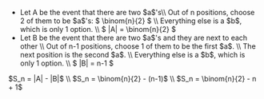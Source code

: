 <ul>
<li> Let A be the event that there are two $a$'s\\
Out of n positions, choose 2 of them to be $a$'s: $ \binom{n}{2} $ \\
Everything else is a $b$, which is only 1 option. \\
$ |A| = \binom{n}{2} $
	<li> Let B be the event that there are two $a$'s and they are next to each other \\
Out of n-1 positions, choose 1 of them to be the first $a$. \\
The next position is the second $a$. \\
Everything else is a $b$, which is only 1 option. \\
$ |B| = n-1 $
</ul>
$S_n = |A| - |B|$ \\
$S_n = \binom{n}{2} - (n-1)$ \\
$S_n = \binom{n}{2} - n + 1$
